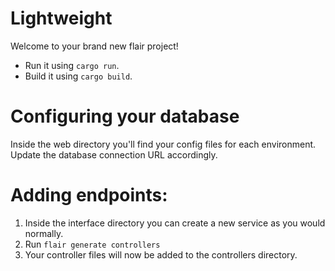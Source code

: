# Lightweight

Welcome to your brand new flair project!

- Run it using `cargo run`.
- Build it using `cargo build`.

# Configuring your database

Inside the web directory you'll find your config files for each environment. Update the database connection URL accordingly.

# Adding endpoints:

1. Inside the interface directory you can create a new service as you would normally.
2. Run `flair generate controllers`
3. Your controller files will now be added to the controllers directory.
